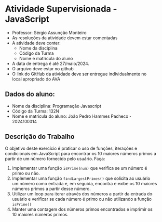 # Atividade Supervisionada - JavaScript
- Professor: Sérgio Assunção Monteiro
- As resoluções da atividade devem estar comentadas
- A atividade deve conter:
    * Nome da disciplina
    * Código da Turma
    * Nome e matrícula do aluno
- A data de entrega é até 27/maio/2024.
- O arquivo deve estar no github
- O link do GitHub da atividade deve ser entregue individualmente no local apropriado do AVA

## Dados do aluno:
- Nome da disciplina: Programação Javascript
- Código da Turma: 132N
- Nome e matrícula do aluno: João Pedro Hammes Pacheco - 2024100014

## Descrição do Trabalho
O objetivo deste exercício é praticar o uso de funções, iterações e condicionais em JavaScript para
encontrar os 10 maiores números primos a partir de um número fornecido pelo usuário. Faça:

1. Implementar uma função `isPrime(num)` que verifica se um número é primo ou não.
2. Implementar uma função `findLargestPrimes()` que solicita ao usuário um número como entrada e, em seguida, encontra e exibe os 10 maiores números primos a partir desse número.
3. Utilizar um loop para iterar através dos números a partir da entrada do usuário e verificar se cada número é primo ou não utilizando a função `isPrime()` 
4. Manter uma contagem dos números primos encontrados e imprimir os 10 maiores números primos.